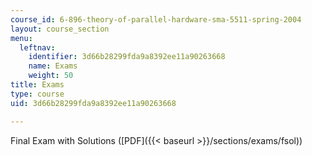 ```yaml
---
course_id: 6-896-theory-of-parallel-hardware-sma-5511-spring-2004
layout: course_section
menu:
  leftnav:
    identifier: 3d66b28299fda9a8392ee11a90263668
    name: Exams
    weight: 50
title: Exams
type: course
uid: 3d66b28299fda9a8392ee11a90263668

---
```


Final Exam with Solutions ([PDF]({{< baseurl >}}/sections/exams/fsol))